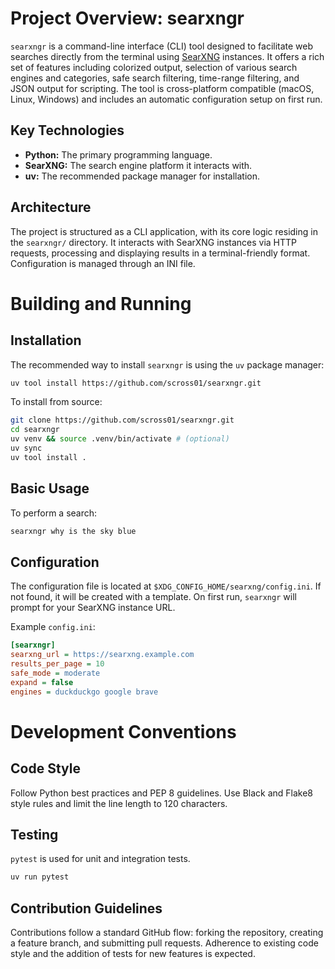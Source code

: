 # Project Overview: searxngr

`searxngr` is a command-line interface (CLI) tool designed to facilitate web searches directly from the terminal using [SearXNG](https://github.com/searxng/searxng) instances. It offers a rich set of features including colorized output, selection of various search engines and categories, safe search filtering, time-range filtering, and JSON output for scripting. The tool is cross-platform compatible (macOS, Linux, Windows) and includes an automatic configuration setup on first run.

## Key Technologies

*   **Python:** The primary programming language.
*   **SearXNG:** The search engine platform it interacts with.
*   **uv:** The recommended package manager for installation.

## Architecture

The project is structured as a CLI application, with its core logic residing in the `searxngr/` directory. It interacts with SearXNG instances via HTTP requests, processing and displaying results in a terminal-friendly format. Configuration is managed through an INI file.

# Building and Running

## Installation

The recommended way to install `searxngr` is using the `uv` package manager:

```bash
uv tool install https://github.com/scross01/searxngr.git
```

To install from source:

```bash
git clone https://github.com/scross01/searxngr.git
cd searxngr
uv venv && source .venv/bin/activate # (optional)
uv sync
uv tool install .
```

## Basic Usage

To perform a search:

```bash
searxngr why is the sky blue
```

## Configuration

The configuration file is located at `$XDG_CONFIG_HOME/searxng/config.ini`. If not found, it will be created with a template. On first run, `searxngr` will prompt for your SearXNG instance URL.

Example `config.ini`:

```ini
[searxngr]
searxng_url = https://searxng.example.com
results_per_page = 10
safe_mode = moderate
expand = false
engines = duckduckgo google brave
```

# Development Conventions

## Code Style

Follow Python best practices and PEP 8 guidelines. Use Black and Flake8 style rules and limit the line length to 120 characters.

## Testing

`pytest` is used for unit and integration tests.

```bash
uv run pytest
```

## Contribution Guidelines

Contributions follow a standard GitHub flow: forking the repository, creating a feature branch, and submitting pull requests. Adherence to existing code style and the addition of tests for new features is expected.

